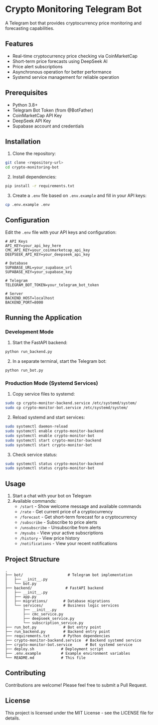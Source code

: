 # Crypto Monitoring Telegram Bot

A Telegram bot that provides cryptocurrency price monitoring and forecasting capabilities.

## Features

- Real-time cryptocurrency price checking via CoinMarketCap
- Short-term price forecasts using DeepSeek AI
- Price alert subscriptions
- Asynchronous operation for better performance
- Systemd service management for reliable operation

## Prerequisites

- Python 3.8+
- Telegram Bot Token (from @BotFather)
- CoinMarketCap API Key
- DeepSeek API Key
- Supabase account and credentials

## Installation

1. Clone the repository:
```bash
git clone <repository-url>
cd crypto-monitoring-bot
```

2. Install dependencies:
```bash
pip install -r requirements.txt
```

3. Create a `.env` file based on `.env.example` and fill in your API keys:
```bash
cp .env.example .env
```

## Configuration

Edit the `.env` file with your API keys and configuration:

```
# API Keys
API_KEY=your_api_key_here
CMC_API_KEY=your_coinmarketcap_api_key
DEEPSEEK_API_KEY=your_deepseek_api_key

# Database
SUPABASE_URL=your_supabase_url
SUPABASE_KEY=your_supabase_key

# Telegram
TELEGRAM_BOT_TOKEN=your_telegram_bot_token

# Server
BACKEND_HOST=localhost
BACKEND_PORT=8000
```

## Running the Application

### Development Mode

1. Start the FastAPI backend:
```bash
python run_backend.py
```

2. In a separate terminal, start the Telegram bot:
```bash
python run_bot.py
```

### Production Mode (Systemd Services)

1. Copy service files to systemd:
```bash
sudo cp crypto-monitor-backend.service /etc/systemd/system/
sudo cp crypto-monitor-bot.service /etc/systemd/system/
```

2. Reload systemd and start services:
```bash
sudo systemctl daemon-reload
sudo systemctl enable crypto-monitor-backend
sudo systemctl enable crypto-monitor-bot
sudo systemctl start crypto-monitor-backend
sudo systemctl start crypto-monitor-bot
```

3. Check service status:
```bash
sudo systemctl status crypto-monitor-backend
sudo systemctl status crypto-monitor-bot
```

## Usage

1. Start a chat with your bot on Telegram
2. Available commands:
   - `/start` - Show welcome message and available commands
   - `/rate` - Get current price of a cryptocurrency
   - `/forecast` - Get short-term forecast for a cryptocurrency
   - `/subscribe` - Subscribe to price alerts
   - `/unsubscribe` - Unsubscribe from alerts
   - `/mysubs` - View your active subscriptions
   - `/history` - View price history
   - `/notifications` - View your recent notifications

## Project Structure

```
.
├── bot/                    # Telegram bot implementation
│   ├── __init__.py
│   └── bot.py
├── backend/               # FastAPI backend
│   ├── __init__.py
│   ├── app.py
│   ├── migrations/       # Database migrations
│   └── services/         # Business logic services
│       ├── __init__.py
│       ├── cmc_service.py
│       ├── deepseek_service.py
│       └── subscription_service.py
├── run_bot.py            # Bot entry point
├── run_backend.py        # Backend entry point
├── requirements.txt      # Python dependencies
├── crypto-monitor-backend.service  # Backend systemd service
├── crypto-monitor-bot.service      # Bot systemd service
├── deploy.sh            # Deployment script
├── .env.example         # Example environment variables
└── README.md            # This file
```

## Contributing

Contributions are welcome! Please feel free to submit a Pull Request.

## License

This project is licensed under the MIT License - see the LICENSE file for details. 